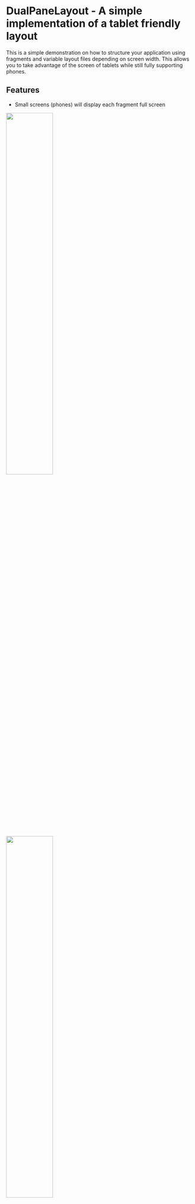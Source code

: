 DualPaneLayout - A simple implementation of a tablet friendly layout
====================================================================

This is a simple demonstration on how to structure your application using fragments and
variable layout files depending on screen width.
This allows you to take advantage of the screen of tablets while still fully supporting phones.

## Features

* Small screens (phones) will display each fragment full screen

<img src="http://i.imgur.com/4GaV9.png" height="50%"/> 
<img src="http://i.imgur.com/frAx4.png" height="50%"/>

* Medium screens (tablet portrait mode) will display both fragments but the left fragment
can be hidden. When the left fragment is visible, the right fragment is 50% drawn off screen.

<img src="http://i.imgur.com/MSiIQ.png" height="50%"/>
<img src="http://i.imgur.com/ir97R.png" height="50%"/>

* Large screens (tablet landscape mode) will display both fragments always

<img src="http://i.imgur.com/Z1w7p.png" height="50%"/>

To use this in your own application, use my demo app as a base for how to override the
necessary methods and make sure to
change the class names in the **layout.xml** files as well. If you want to change the relative widths
of the fragments, change the weights in **layout_constants.xml**

Feel free to use this code any way you please.